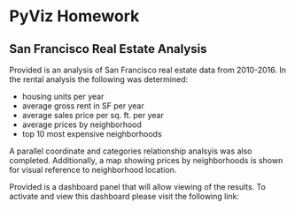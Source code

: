 # PyViz Homework
## San Francisco Real Estate Analysis
Provided is an analysis of San Francisco real estate data from 2010-2016. In the rental analysis the following was determined:
* housing units per year
* average gross rent in SF per year
* average sales price per sq. ft. per year
* average prices by neighborhood
* top 10 most expensive neighborhoods

A parallel coordinate and categories relationship analsyis was also completed. Additionally, a map showing prices by neighborhoods is shown for visual reference to neighborhood location.

Provided is a dashboard panel that will allow viewing of the results.
To activate and view this dashboard please visit the following link:
